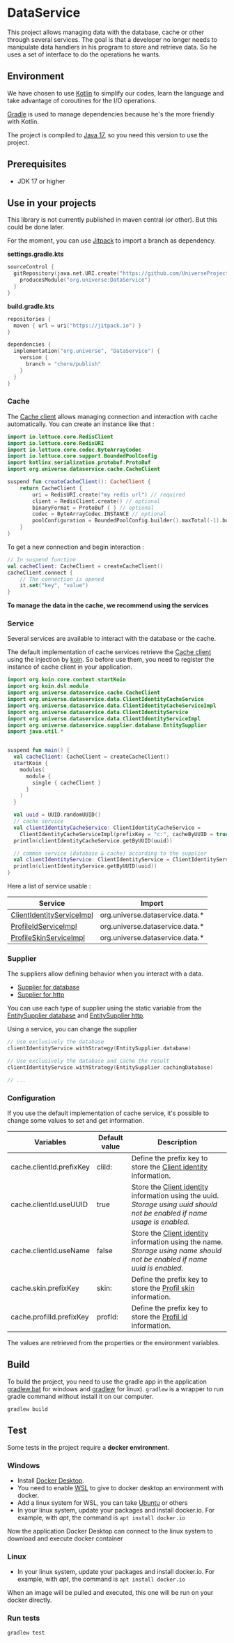 # DataService

This project allows managing data with the database, cache or other through several services. The goal is that a
developer no longer needs to manipulate data handlers in his program to store and retrieve data. So he uses a set of
interface to do the operations he wants.

## Environment

We have chosen to use [Kotlin](https://kotlinlang.org/) to simplify our codes, learn the language and take advantage of
coroutines for the I/O operations.

[Gradle](https://gradle.org/) is used to manage dependencies because he's the more friendly with Kotlin.

The project is compiled to [Java 17](https://www.oracle.com/java/technologies/javase/jdk17-archive-downloads.html), so
you need this version to use the project.

## Prerequisites

- JDK 17 or higher

## Use in your projects

This library is not currently published in maven central (or other). But this could be done later.

For the moment, you can use [Jitpack](https://jitpack.io) to import a branch as dependency.

**settings.gradle.kts**
```kotlin
sourceControl {
  gitRepository(java.net.URI.create("https://github.com/UniverseProject/DataService.git")) {
    producesModule("org.universe:DataService")
  }
}
```

**build.gradle.kts**
```kotlin
repositories {
  maven { url = uri("https://jitpack.io") }
}

dependencies {
  implementation("org.universe", "DataService") {
    version {
      branch = "chore/publish"
    }
  }
}
```

### Cache

The [Cache client](src/main/kotlin/org/universe/dataservice/cache/CacheClient.kt) allows managing connection and
interaction with cache automatically. You can create an instance like that :

```kotlin
import io.lettuce.core.RedisClient
import io.lettuce.core.RedisURI
import io.lettuce.core.codec.ByteArrayCodec
import io.lettuce.core.support.BoundedPoolConfig
import kotlinx.serialization.protobuf.ProtoBuf
import org.universe.dataservice.cache.CacheClient

suspend fun createCacheClient(): CacheClient {
    return CacheClient {
        uri = RedisURI.create("my redis url") // required
        client = RedisClient.create() // optional
        binaryFormat = ProtoBuf { } // optional
        codec = ByteArrayCodec.INSTANCE // optional
        poolConfiguration = BoundedPoolConfig.builder().maxTotal(-1).build() // optional
    }
}
```

To get a new connection and begin interaction :

```kotlin
// In suspend function
val cacheClient: CacheClient = createCacheClient()
cacheClient.connect {
    // The connection is opened
    it.set("key", "value")
}
```

**To manage the data in the cache, we recommend using the services**

### Service

Several services are available to interact with the database or the cache.

The default implementation of cache services retrieve
the [Cache client](src/main/kotlin/org/universe/dataservice/cache/CacheClient.kt) using the injection
by [koin](https://github.com/InsertKoinIO/koin). So before use them, you need to register the instance of cache client
in your application.

```kotlin
import org.koin.core.context.startKoin
import org.koin.dsl.module
import org.universe.dataservice.cache.CacheClient
import org.universe.dataservice.data.ClientIdentityCacheService
import org.universe.dataservice.data.ClientIdentityCacheServiceImpl
import org.universe.dataservice.data.ClientIdentityService
import org.universe.dataservice.data.ClientIdentityServiceImpl
import org.universe.dataservice.supplier.database.EntitySupplier
import java.util.*


suspend fun main() {
  val cacheClient: CacheClient = createCacheClient()
  startKoin {
    modules(
      module {
        single { cacheClient }
      }
    )
  }

  val uuid = UUID.randomUUID()
  // cache service
  val clientIdentityCacheService: ClientIdentityCacheService =
    ClientIdentityCacheServiceImpl(prefixKey = "c:", cacheByUUID = true, cacheByName = false)
  println(clientIdentityCacheService.getByUUID(uuid))

  // common service (database & cache) according to the supplier
  val clientIdentityService: ClientIdentityService = ClientIdentityServiceImpl(EntitySupplier.cacheWithCachingDatabaseFallback)
  println(clientIdentityService.getByUUID(uuid))
}
```

Here a list of service usable :

| Service                                                                                      | Import                          |
|----------------------------------------------------------------------------------------------|---------------------------------|
| [ClientIdentityServiceImpl](src/main/kotlin/org/universe/dataservice/data/ClientIdentity.kt) | org.universe.dataservice.data.* |
| [ProfileIdServiceImpl](src/main/kotlin/org/universe/dataservice/data/ProfileId.kt)           | org.universe.dataservice.data.* |
| [ProfileSkinServiceImpl](src/main/kotlin/org/universe/dataservice/data/ProfileSkin.kt)       | org.universe.dataservice.data.* |

### Supplier

The suppliers allow defining behavior when you interact with a data.

- [Supplier for database](src/main/kotlin/org/universe/dataservice/supplier/database)
- [Supplier for http](src/main/kotlin/org/universe/dataservice/supplier/http)

You can use each type of supplier using the static variable from the
[EntitySupplier database](src/main/kotlin/org/universe/dataservice/supplier/database/EntitySupplier.kt) and
[EntitySupplier http](src/main/kotlin/org/universe/dataservice/supplier/http/EntitySupplier.kt).

Using a service, you can change the supplier

```kotlin
// Use exclusively the database
clientIdentityService.withStrategy(EntitySupplier.database)

// Use exclusively the database and cache the result
clientIdentityService.withStrategy(EntitySupplier.cachingDatabase)

// ...
```

### Configuration

If you use the default implementation of cache service, it's possible to change some values to set and get information.

| Variables                | Default value | Description                                                                                                                                                                                   |
|--------------------------|---------------|-----------------------------------------------------------------------------------------------------------------------------------------------------------------------------------------------|
| cache.clientId.prefixKey | cliId:        | Define the prefix key to store the [Client identity](src/main/kotlin/org/universe/dataservice/data/ClientIdentity.kt) information.                                                            |
| cache.clientId.useUUID   | true          | Store the [Client identity](src/main/kotlin/org/universe/dataservice/data/ClientIdentity.kt) information using the uuid. *Storage using uuid should not be enabled if name usage is enabled.* |
| cache.clientId.useName   | false         | Store the [Client identity](src/main/kotlin/org/universe/dataservice/data/ClientIdentity.kt) information using the name. *Storage using name should not be enabled if name uuid is enabled.*  |
| cache.skin.prefixKey     | skin:         | Define the prefix key to store the [Profil skin](src/main/kotlin/org/universe/dataservice/data/ProfileSkin.kt) information.                                                                   |
| cache.profilId.prefixKey | profId:       | Define the prefix key to store the [Profil Id](src/main/kotlin/org/universe/dataservice/data/ProfileId.kt) information.                                                                       |

The values are retrieved from the properties or the environment variables.

## Build

To build the project, you need to use the gradle app in the application [gradlew.bat](gradlew.bat) for windows
and [gradlew](gradlew) for linux).
`gradlew` is a wrapper to run gradle command without install it on our computer.

````shell
gradlew build
````

## Test

Some tests in the project require a **docker environment**.

### Windows

- Install [Docker Desktop](https://www.docker.com/products/docker-desktop/).
- You need to enable [WSL](https://docs.microsoft.com/en-us/windows/wsl/install) to give to docker desktop an
  environment with docker.
- Add a linux system for WSL, you can
  take [Ubuntu](https://apps.microsoft.com/store/detail/ubuntu-20044-lts/9MTTCL66CPXJ) or others
- In your linux system, update your packages and install docker.io. For example, with *apt*, the command
  is `apt install docker.io`

Now the application Docker Desktop can connect to the linux system to download and execute docker container

### Linux

- In your linux system, update your packages and install docker.io. For example, with *apt*, the command
  is `apt install docker.io`

When an image will be pulled and executed, this one will be run on your docker directly.

### Run tests

````shell
gradlew test
````